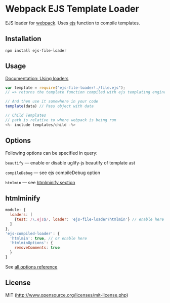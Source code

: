 # Webpack EJS Template Loader

EJS loader for [webpack](http://webpack.github.io/). Uses [ejs](https://github.com/mde/ejs) function to compile templates.

## Installation

`npm install ejs-file-loader`

## Usage

[Documentation: Using loaders](http://webpack.github.io/docs/using-loaders.html)

``` javascript
var template = require("ejs-file-loader!./file.ejs");
// => returns the template function compiled with ejs templating engine.

// And then use it somewhere in your code
template(data) // Pass object with data

// Child Templates
// path is relative to where webpack is being run
<%- include templates/child -%>
```

## Options

Following options can be specified in query:

`beautify` — enable or disable uglify-js beautify of template ast

`compileDebug` — see ejs compileDebug option

`htmlmin` — see [htmlminify section](#htmlminify)

## htmlminify

```javascript
module: {
  loaders: [
    {test: /\.ejs$/, loader: 'ejs-file-loader?htmlmin'} // enable here
  ]
},
'ejs-compiled-loader': {
  'htmlmin': true, // or enable here
  'htmlminOptions': {
    removeComments: true
  }
}
```

See [all options reference](https://github.com/kangax/html-minifier#options-quick-reference)

## License

MIT (http://www.opensource.org/licenses/mit-license.php)



